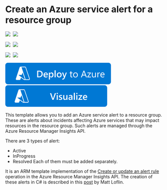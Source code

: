 # Create an Azure service alert for a resource group 

<IMG SRC="https://azurequickstartsservice.blob.core.windows.net/badges/201-insights-alertrules-servicehealth/PublicLastTestDate.svg" />&nbsp;
<IMG SRC="https://azurequickstartsservice.blob.core.windows.net/badges/201-insights-alertrules-servicehealth/PublicDeployment.svg" />&nbsp;

<IMG SRC="https://azurequickstartsservice.blob.core.windows.net/badges/201-insights-alertrules-servicehealth/FairfaxLastTestDate.svg" />&nbsp;
<IMG SRC="https://azurequickstartsservice.blob.core.windows.net/badges/201-insights-alertrules-servicehealth/FairfaxDeployment.svg" />&nbsp;

<IMG SRC="https://azurequickstartsservice.blob.core.windows.net/badges/201-insights-alertrules-servicehealth/BestPracticeResult.svg" />&nbsp;
<IMG SRC="https://azurequickstartsservice.blob.core.windows.net/badges/201-insights-alertrules-servicehealth/CredScanResult.svg" />&nbsp;

<a href="https://portal.azure.com/#create/Microsoft.Template/uri/https%3A%2F%2Fraw.githubusercontent.com%2Fazure%2Fazure-quickstart-templates%2Fmaster%2F201-insights-alertrules-servicehealth%2Fazuredeploy.json" target="_blank">
    <img src="https://raw.githubusercontent.com/Azure/azure-quickstart-templates/master/1-CONTRIBUTION-GUIDE/images/deploytoazure.svg"/>
</a>
<a href="http://armviz.io/#/?load=https%3A%2F%2Fraw.githubusercontent.com%2FAzure%2Fazure-quickstart-templates%2Fmaster%2F201-insights-alertrules-servicehealth%2Fazuredeploy.json" target="_blank">
    <img src="https://raw.githubusercontent.com/Azure/azure-quickstart-templates/master/1-CONTRIBUTION-GUIDE/images/visualizebutton.svg"/>
</a>

This template allows you to add an Azure service alert to a resource group. These are alerts about incidents affecting Azure services that may impact resources in the resource group. Such alerts are managed through the Azure Resource Manager Insights API.

There are 3 types of alert:
* Active
* InProgress
* Resolved
Each of them must be added separately.

It is an ARM template implementation of the [Create or update an alert rule](https://msdn.microsoft.com/en-us/library/azure/dn933805.aspx) operation in the Azure Resource Manager Insights API. The creation of these alerts in C# is described in this [post](https://code.msdn.microsoft.com/How-To-Setup-Email-Alerts-c26cdc55) by Matt Loflin.

